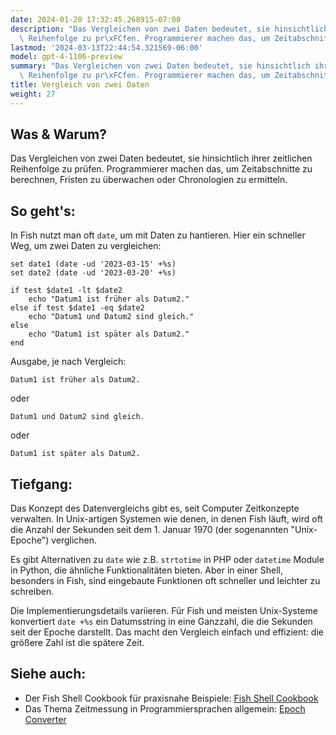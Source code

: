 ```yaml
---
date: 2024-01-20 17:32:45.268915-07:00
description: "Das Vergleichen von zwei Daten bedeutet, sie hinsichtlich ihrer zeitlichen\
  \ Reihenfolge zu pr\xFCfen. Programmierer machen das, um Zeitabschnitte zu\u2026"
lastmod: '2024-03-13T22:44:54.321569-06:00'
model: gpt-4-1106-preview
summary: "Das Vergleichen von zwei Daten bedeutet, sie hinsichtlich ihrer zeitlichen\
  \ Reihenfolge zu pr\xFCfen. Programmierer machen das, um Zeitabschnitte zu\u2026"
title: Vergleich von zwei Daten
weight: 27
---
```


## Was & Warum?
Das Vergleichen von zwei Daten bedeutet, sie hinsichtlich ihrer zeitlichen Reihenfolge zu prüfen. Programmierer machen das, um Zeitabschnitte zu berechnen, Fristen zu überwachen oder Chronologien zu ermitteln.

## So geht's:
In Fish nutzt man oft `date`, um mit Daten zu hantieren. Hier ein schneller Weg, um zwei Daten zu vergleichen:

```Fish Shell
set date1 (date -ud '2023-03-15' +%s)
set date2 (date -ud '2023-03-20' +%s)

if test $date1 -lt $date2
    echo "Datum1 ist früher als Datum2."
else if test $date1 -eq $date2
    echo "Datum1 und Datum2 sind gleich."
else
    echo "Datum1 ist später als Datum2."
end
```

Ausgabe, je nach Vergleich:
```
Datum1 ist früher als Datum2.
```
oder
```
Datum1 und Datum2 sind gleich.
```
oder
```
Datum1 ist später als Datum2.
```

## Tiefgang:
Das Konzept des Datenvergleichs gibt es, seit Computer Zeitkonzepte verwalten. In Unix-artigen Systemen wie denen, in denen Fish läuft, wird oft die Anzahl der Sekunden seit dem 1. Januar 1970 (der sogenannten "Unix-Epoche") verglichen.

Es gibt Alternativen zu `date` wie z.B. `strtotime` in PHP oder `datetime` Module in Python, die ähnliche Funktionalitäten bieten. Aber in einer Shell, besonders in Fish, sind eingebaute Funktionen oft schneller und leichter zu schreiben.

Die Implementierungsdetails variieren. Für Fish und meisten Unix-Systeme konvertiert `date +%s` ein Datumsstring in eine Ganzzahl, die die Sekunden seit der Epoche darstellt. Das macht den Vergleich einfach und effizient: die größere Zahl ist die spätere Zeit.

## Siehe auch:
- Der Fish Shell Cookbook für praxisnahe Beispiele: [Fish Shell Cookbook](https://github.com/jorgebucaran/cookbook.fish)
- Das Thema Zeitmessung in Programmiersprachen allgemein: [Epoch Converter](https://www.epochconverter.com/programming/)
